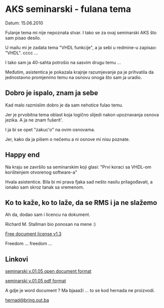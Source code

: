 AKS seminarski - fulana tema
============================

Datum: 15.06.2010

Fulanje tema mi nije nepoznata stvar. I tako se za ovaj seminarski AKS što sam pisao  desilo.

U mailu mi je zadata tema "VHDL funkcije", a ja sebi u redmine-u zapisao: "VHDL". cccc ...

I tako sam ja 40-sahta potrošio na sasvim drugu temu ...

Međutim, asistentica je pokazala krajnje razumjevanje pa je prihvatila da jednostavno promjenimo temu na osnovu onoga što sam ja uradio.

Dobro je ispalo, znam ja sebe 
--------------------------------

Kad malo razmislim dobro je da sam nehotice fulao temu. 

Jer je prvobitna tema oblast koja logično slijedi nakon upoznavanja osnova jezika. A ja ne znam fušerit'.

I ja bi se opet "zakuc'o" na ovim osnovama. 

Jer, kako da ja pišem o nečemu a ni osnove mi nisu poznate.


Happy end
---------

Na kraju se završilo sa seminarskim koji glasi: "Prvi koraci sa VHDL-om korištenjem otvorenog software-a"

Hvala asistentice. Bila bi mi prava fjaka sad nešto nasilu prilagođavati, a ionako sam skroz tanak sa vremenom.


Ko to kaže, ko to laže, da se RMS i ja ne slažemo
-----------------------------------------------

Ah da, dodao sam i licencu na dokument.

Richard M. Stallman bio ponosan na mene :)

[Free document license v1.3](http://www.gnu.org/licenses/fdl.html)


Freedom ... freedom ...


Linkovi
-------

[seminarski v.01.05 open document format](http://gitorious.org/fit-mostar/aks/blobs/raw/19aef5f394478a409472592c802cb3593e3cba9a/seminarski/seminarski.odt)

[seminarski v.01.05 pdf format](http://gitorious.org/fit-mostar/aks/blobs/raw/19aef5f394478a409472592c802cb3593e3cba9a/seminarski/seminarski.pdf)

A gdje je word document ? Ma bjaaaži ... to se kod hernada ne proizvodi.


hernad@bring.out.ba
